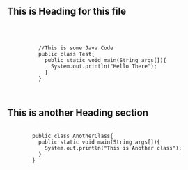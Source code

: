 <html>
  <body>
  <h2>This is Heading for this file </h2> <br/>
    <pre>
        <code>
          //This is some Java Code
          public class Test{
            public static void main(String args[]){
              System.out.println("Hello There");
            }
          }
        </code>
    </pre>
    <h2>This is another Heading section </h2>
    <pre>
      <code>
        public class AnotherClass{
          public static void main(String args[]){
            System.out.println("This is Another class");
          }
        }
      </code>
    </pre>
  </body>
</html>
